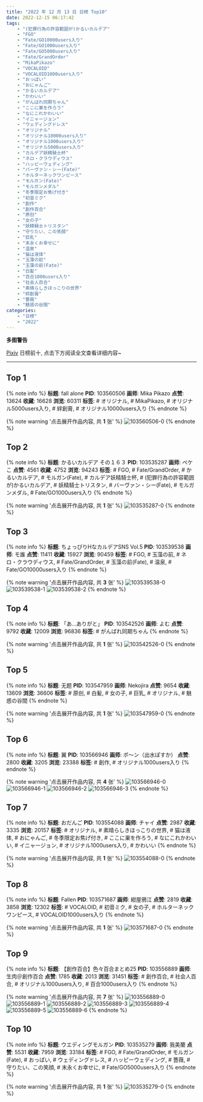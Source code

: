```yaml
---
title: "2022 年 12 月 13 日 日榜 Top10"
date: 2022-12-15 06:17:42
tags:
    - "(犯罪行為の許容範囲が)かるいカルデア"
    - "FGO"
    - "Fate/GO10000users入り"
    - "Fate/GO1000users入り"
    - "Fate/GO5000users入り"
    - "Fate/GrandOrder"
    - "MikaPikazo"
    - "VOCALOID"
    - "VOCALOID1000users入り"
    - "おっぱい"
    - "おにゃんご"
    - "かるいカルデア"
    - "かわいい"
    - "がんばれ同期ちゃん"
    - "ここに巣を作ろう"
    - "なにこれかわいい"
    - "イニャージョン"
    - "ウェディングドレス"
    - "オリジナル"
    - "オリジナル10000users入り"
    - "オリジナル1000users入り"
    - "オリジナル5000users入り"
    - "カルデア妖精騎士杯"
    - "ネロ・クラウディウス"
    - "ハッピーウェディング"
    - "バーヴァン・シー(Fate)"
    - "ホルターネックワンピース"
    - "モルガン(Fate)"
    - "モルガンメダル"
    - "冬季限定お焦げ付き"
    - "初音ミク"
    - "創作"
    - "創作百合"
    - "原创"
    - "女の子"
    - "妖精騎士トリスタン"
    - "守りたい、この笑顔"
    - "巨乳"
    - "末永くお幸せに"
    - "温泉"
    - "猫は液体"
    - "玉藻の前"
    - "玉藻の前(Fate)"
    - "白髪"
    - "百合1000users入り"
    - "社会人百合"
    - "素晴らしきほっこりの世界"
    - "絆創膏"
    - "薔薇"
    - "魅惑の谷間"
categories:
    - "日榜"
    - "2022"
---
```


<i class="fa fa-triangle-exclamation"></i>**多图警告**<i class="fa fa-triangle-exclamation"></i>

[Pixiv](https://www.pixiv.net/) 日榜前十, 点击下方阅读全文查看详细内容~

<!-- more -->

---

## Top 1

{% note info %}
**标题**: fall alone
**PID**: 103560506 **画师**: Mika Pikazo
**点赞**: 13624 **收藏**: 16628 **浏览**: 60311
**标签**: # オリジナル, # MikaPikazo, # オリジナル5000users入り, # 絆創膏, # オリジナル10000users入り
{% endnote %}

{% note warning '点击展开作品内容, 共 **1** 张' %}
![103560506-0](https://i.pixiv.re/img-original/img/2022/12/13/00/00/15/103560506_p0.png)
{% endnote %}

## Top 2

{% note info %}
**标题**: かるいカルデア その１６３
**PID**: 103535287 **画师**: ペケこ
**点赞**: 4561 **收藏**: 4752 **浏览**: 94243
**标签**: # FGO, # Fate/GrandOrder, # かるいカルデア, # モルガン(Fate), # カルデア妖精騎士杯, # (犯罪行為の許容範囲が)かるいカルデア, # 妖精騎士トリスタン, # バーヴァン・シー(Fate), # モルガンメダル, # Fate/GO1000users入り
{% endnote %}

{% note warning '点击展开作品内容, 共 **1** 张' %}
![103535287-0](https://i.pixiv.re/img-original/img/2022/12/12/00/00/12/103535287_p0.png)
{% endnote %}

## Top 3

{% note info %}
**标题**: ちょっぴりHなカルデアSNS Vol.5
**PID**: 103539538 **画师**: モ誰
**点赞**: 11411 **收藏**: 15927 **浏览**: 90459
**标签**: # FGO, # 玉藻の前, # ネロ・クラウディウス, # Fate/GrandOrder, # 玉藻の前(Fate), # 温泉, # Fate/GO10000users入り
{% endnote %}

{% note warning '点击展开作品内容, 共 **3** 张' %}
![103539538-0](https://i.pixiv.re/img-original/img/2022/12/12/02/52/45/103539538_p0.png)
![103539538-1](https://i.pixiv.re/img-original/img/2022/12/12/02/52/45/103539538_p1.png)
![103539538-2](https://i.pixiv.re/img-original/img/2022/12/12/02/52/45/103539538_p2.png)
{% endnote %}

## Top 4

{% note info %}
**标题**: 「あ…ありがと」
**PID**: 103542526 **画师**: よむ
**点赞**: 9792 **收藏**: 12009 **浏览**: 96836
**标签**: # がんばれ同期ちゃん
{% endnote %}

{% note warning '点击展开作品内容, 共 **1** 张' %}
![103542526-0](https://i.pixiv.re/img-original/img/2022/12/12/08/03/56/103542526_p0.png)
{% endnote %}

## Top 5

{% note info %}
**标题**: 无题
**PID**: 103547959 **画师**: Nekojira
**点赞**: 9654 **收藏**: 13609 **浏览**: 36606
**标签**: # 原创, # 白髪, # 女の子, # 巨乳, # オリジナル, # 魅惑の谷間
{% endnote %}

{% note warning '点击展开作品内容, 共 **1** 张' %}
![103547959-0](https://i.pixiv.re/img-original/img/2022/12/12/15/29/01/103547959_p0.png)
{% endnote %}

## Top 6

{% note info %}
**标题**: 翼
**PID**: 103566946 **画师**: ポ～ン（出水ぽすか）
**点赞**: 2800 **收藏**: 3205 **浏览**: 23388
**标签**: # 創作, # オリジナル1000users入り
{% endnote %}

{% note warning '点击展开作品内容, 共 **4** 张' %}
![103566946-0](https://i.pixiv.re/img-original/img/2022/12/13/07/30/02/103566946_p0.jpg)
![103566946-1](https://i.pixiv.re/img-original/img/2022/12/13/07/30/02/103566946_p1.jpg)
![103566946-2](https://i.pixiv.re/img-original/img/2022/12/13/07/30/02/103566946_p2.jpg)
![103566946-3](https://i.pixiv.re/img-original/img/2022/12/13/07/30/02/103566946_p3.jpg)
{% endnote %}

## Top 7

{% note info %}
**标题**: おだんご
**PID**: 103554088 **画师**: チャイ
**点赞**: 2987 **收藏**: 3335 **浏览**: 20157
**标签**: # オリジナル, # 素晴らしきほっこりの世界, # 猫は液体, # おにゃんご, # 冬季限定お焦げ付き, # ここに巣を作ろう, # なにこれかわいい, # イニャージョン, # オリジナル1000users入り, # かわいい
{% endnote %}

{% note warning '点击展开作品内容, 共 **1** 张' %}
![103554088-0](https://i.pixiv.re/img-original/img/2022/12/12/20/30/01/103554088_p0.png)
{% endnote %}

## Top 8

{% note info %}
**标题**: Fallen
**PID**: 103571687 **画师**: 紺屋鴉江
**点赞**: 2819 **收藏**: 3858 **浏览**: 12302
**标签**: # VOCALOID, # 初音ミク, # 女の子, # ホルターネックワンピース, # VOCALOID1000users入り
{% endnote %}

{% note warning '点击展开作品内容, 共 **1** 张' %}
![103571687-0](https://i.pixiv.re/img-original/img/2022/12/13/14/10/10/103571687_p0.jpg)
{% endnote %}

## Top 9

{% note info %}
**标题**: 【創作百合】色々百合まとめ25
**PID**: 103556889 **画师**: 生肉＠創作百合
**点赞**: 1785 **收藏**: 2013 **浏览**: 31451
**标签**: # 創作百合, # 社会人百合, # オリジナル1000users入り, # 百合1000users入り
{% endnote %}

{% note warning '点击展开作品内容, 共 **7** 张' %}
![103556889-0](https://i.pixiv.re/img-original/img/2022/12/12/22/03/51/103556889_p0.png)
![103556889-1](https://i.pixiv.re/img-original/img/2022/12/12/22/03/51/103556889_p1.png)
![103556889-2](https://i.pixiv.re/img-original/img/2022/12/12/22/03/51/103556889_p2.png)
![103556889-3](https://i.pixiv.re/img-original/img/2022/12/12/22/03/51/103556889_p3.png)
![103556889-4](https://i.pixiv.re/img-original/img/2022/12/12/22/03/51/103556889_p4.png)
![103556889-5](https://i.pixiv.re/img-original/img/2022/12/12/22/03/51/103556889_p5.png)
![103556889-6](https://i.pixiv.re/img-original/img/2022/12/12/22/03/51/103556889_p6.png)
{% endnote %}

## Top 10

{% note info %}
**标题**: ウエディングモルガン
**PID**: 103535279 **画师**: 我美蘭
**点赞**: 5531 **收藏**: 7959 **浏览**: 33184
**标签**: # FGO, # Fate/GrandOrder, # モルガン(Fate), # おっぱい, # ウェディングドレス, # ハッピーウェディング, # 薔薇, # 守りたい、この笑顔, # 末永くお幸せに, # Fate/GO5000users入り
{% endnote %}

{% note warning '点击展开作品内容, 共 **1** 张' %}
![103535279-0](https://i.pixiv.re/img-original/img/2022/12/12/00/00/11/103535279_p0.jpg)
{% endnote %}
